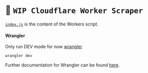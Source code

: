 # 👷 `WIP Cloudflare Worker Scraper` 

[`index.js`](https://github.com/cloudflare/worker-template/blob/master/index.js) is the content of the Workers script.

#### Wrangler

Only run DEV mode for now [wrangler](https://github.com/cloudflare/wrangler)

```
wrangler dev
```

Further documentation for Wrangler can be found [here](https://developers.cloudflare.com/workers/tooling/wrangler).
